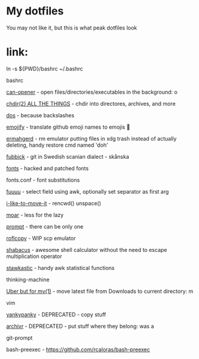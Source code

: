 My dotfiles
===========

You may not like it, but this is what peak dotfiles look

# link:
ln -s ${PWD}/bashrc ~/.bashrc



bashrc


[can-opener](can-opener/README.md) - open files/directories/executables in the background: o


[chdir(2) ALL THE THINGS](chdir-all-the-things/README.md) - chdir into directores, archives, and more


[dos](dos/README.md) - because backslashes


[emojify](emojify/README.md) - translate github emoji names to emojis :poop:


[ermahgerd](ermahgerd/README.md) - rm emulator putting files in xdg trash instead of actually deleting, handy restore cmd named 'doh'


[fubbick](fubbick/README.md) - git in Swedish scanian dialect - skånska


[fonts](fonts/README.md) - hacked and patched fonts


fonts.conf - font substitutions


[fuuuu](fuuuu/README.md) - select field using awk, optionally set separator as first arg


[i-like-to-move-it](i-like-to-move-it/README.md) - rencwd() unspace()


[moar](moar/README.md) - less for the lazy


[prompt](prompt/README.md) - there can be only one


[roflcopy](roflcopy/README.md) - WIP scp emulator


[shabacus](shabacus/README.md) - awesome shell calculator without the need to escape multiplication operator 


[stawkastic](stawkastic/README.md) - handy awk statistical functions


thinking-machine


[Uber but for mv(1)](uber-for-mv/README.md) - move latest file from Downloads to current directory: m


vim


[yankypanky](yanykpanky/README.md) - DEPRECATED - copy stuff

[archivr](archivr/README.md) - DEPRECATED - put stuff where they belong: was a



git-prompt


bash-preexec - https://github.com/rcaloras/bash-preexec